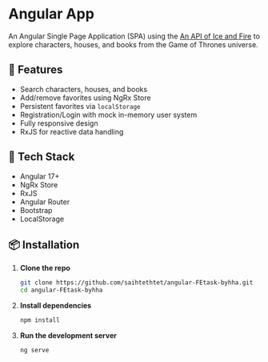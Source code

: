 # Angular App

An Angular Single Page Application (SPA) using the [An API of Ice and Fire](https://anapioficeandfire.com/) to explore characters, houses, and books from the Game of Thrones universe.

## 🔧 Features

- Search characters, houses, and books
- Add/remove favorites using NgRx Store
- Persistent favorites via `localStorage`
- Registration/Login with mock in-memory user system
- Fully responsive design
- RxJS for reactive data handling

## 🚀 Tech Stack

- Angular 17+
- NgRx Store
- RxJS
- Angular Router
- Bootstrap
- LocalStorage

## 📦 Installation

1. **Clone the repo**

   ```bash
   git clone https://github.com/saihtethtet/angular-FEtask-byhha.git
   cd angular-FEtask-byhha
   ```

2. **Install dependencies**

   ```bash
   npm install

   ```

3. **Run the development server**
   ```bash
   ng serve
   ```
